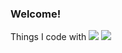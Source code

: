 ### Welcome!

Things I code with
<img src="https://img.shields.io/badge/openjdk-000000?
          style=flat&logo=openjdk&logoColor=black"/>
<img src="https://img.shields.io/badge/JAVA-007396?
          style=flat&logo=Java&logoColor=white"/>
